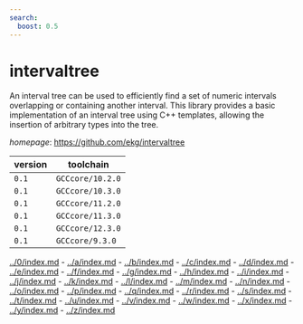 ```yaml
---
search:
  boost: 0.5
---
```

# intervaltree

An interval tree can be used to efficiently find a set of numeric intervals  overlapping or containing another interval. This library provides a basic implementation of an  interval tree using C++ templates, allowing the insertion of arbitrary types into the tree.

*homepage*: <https://github.com/ekg/intervaltree>

version | toolchain
--------|----------
``0.1`` | ``GCCcore/10.2.0``
``0.1`` | ``GCCcore/10.3.0``
``0.1`` | ``GCCcore/11.2.0``
``0.1`` | ``GCCcore/11.3.0``
``0.1`` | ``GCCcore/12.3.0``
``0.1`` | ``GCCcore/9.3.0``

[../0/index.md](0) - [../a/index.md](a) - [../b/index.md](b) - [../c/index.md](c) - [../d/index.md](d) - [../e/index.md](e) - [../f/index.md](f) - [../g/index.md](g) - [../h/index.md](h) - [../i/index.md](i) - [../j/index.md](j) - [../k/index.md](k) - [../l/index.md](l) - [../m/index.md](m) - [../n/index.md](n) - [../o/index.md](o) - [../p/index.md](p) - [../q/index.md](q) - [../r/index.md](r) - [../s/index.md](s) - [../t/index.md](t) - [../u/index.md](u) - [../v/index.md](v) - [../w/index.md](w) - [../x/index.md](x) - [../y/index.md](y) - [../z/index.md](z)

